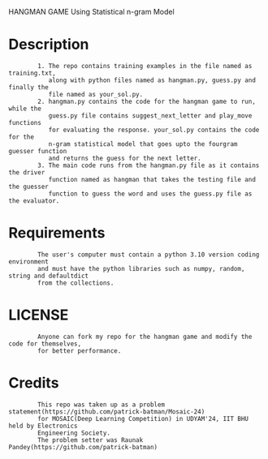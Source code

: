HANGMAN GAME Using Statistical n-gram Model

# Description
            
            1. The repo contains training examples in the file named as training.txt, 
               along with python files named as hangman.py, guess.py and finally the 
               file named as your_sol.py.
            2. hangman.py contains the code for the hangman game to run, while the 
               guess.py file contains suggest_next_letter and play_move functions 
               for evaluating the response. your_sol.py contains the code for the 
               n-gram statistical model that goes upto the fourgram guesser function
               and returns the guess for the next letter.
            3. The main code runs from the hangman.py file as it contains the driver 
               function named as hangman that takes the testing file and the guesser 
               function to guess the word and uses the guess.py file as the evaluator.
            

# Requirements
            
            The user's computer must contain a python 3.10 version coding environment
            and must have the python libraries such as numpy, random, string and defaultdict 
            from the collections.

# LICENSE
            
            Anyone can fork my repo for the hangman game and modify the code for themselves,
            for better performance.

# Credits
            
            This repo was taken up as a problem statement(https://github.com/patrick-batman/Mosaic-24) 
            for MOSAIC(Deep Learning Competition) in UDYAM'24, IIT BHU held by Electronics 
            Engineering Society.
            The problem setter was Raunak Pandey(https://github.com/patrick-batman)
            
